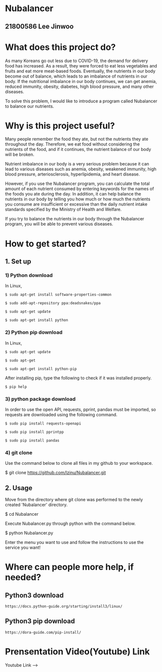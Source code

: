 # Nubalancer

## 21800586 Lee Jinwoo

# What does this project do?

As many Koreans go out less due to COVID-19, the demand for delivery food has increased. As a result, they were forced to eat less vegetables and fruits and eat more meat-based foods. Eventually, the nutrients in our body become out of balance, which leads to an imbalance of nutrients in our body. If the nutritional imbalance in our body continues, we can get anemia, reduced immunity, obesity, diabetes, high blood pressure, and many other diseases. 

To solve this problem, I would like to introduce a program called Nubalancer to balance our nutrients.

# Why is this project useful?

Many people remember the food they ate, but not the nutrients they ate throughout the day. Therefore, we eat food without considering the nutrients of the food, and if it continues, the nutrient balance of our body will be broken. 

Nutrient imbalance in our body is a very serious problem because it can lead to various diseases such as anemia, obesity, weakened immunity, high blood pressure, arteriosclerosis, hyperlipidemia, and heart disease.

However, if you use the Nubalancer program, you can calculate the total amount of each nutrient consumed by entering keywords for the names of the foods you ate during the day. In addition, it can help balance the nutrients in our body by telling you how much or how much the nutrients you consume are insufficient or excessive than the daily nutrient intake standards specified by the Ministry of Health and Welfare.

If you try to balance the nutrients in our body through the Nubalancer program, you will be able to prevent various diseases.

# How to get started?

## 1. Set up

### 1) Python download
  
  In Linux,
    
    $ sudo apt-get install software-properties-common
    
    $ sudo add-apt-repository ppa:deadsnakes/ppa
    
    $ sudo apt-get update
    
    $ sudo apt-get install python

### 2) Python pip download
  
  In Linux,
    
    $ sudo apt-get update
    
    $ sudo apt-get
    
    $ sudo apt-get install python-pip
 
 After installing pip, type the following to check if it was installed properly.
    
    $ pip help
 
### 3) python package download
  
  In order to use the open API, requests, pprint, pandas must be imported, so requests are downloaded using the following command.
  
    $ sudo pip install requests-openapi
    
    $ sudo pip install pprintpp
    
    $ sudo pip install pandas
 
 ### 4) git clone

  Use the command below to clone all files in my github to your workspace.
  
  $ git clone https://github.com/lzinu/Nubalancer.git
  
## 2. Usage
  Move from the directory where git clone was performed to the newly created 'Nubalancer' directory.
  
  $ cd Nubalancer
  
  Execute Nubalancer.py through python with the command below.
  
  $ python Nubalancer.py
  
  Enter the menu you want to use and follow the instructions to use the service you want!
  
  
# Where can people more help, if needed?
  ## Python3 download
    https://docs.python-guide.org/starting/install3/linux/
  ## Python3 pip download
    https://dora-guide.com/pip-install/
  



# Prensentation Video(Youtube) Link

Youtube Link --> 
